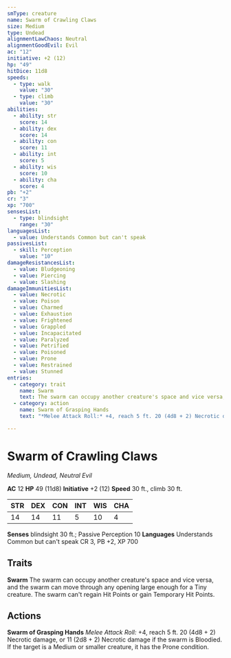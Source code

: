 ```yaml
---
smType: creature
name: Swarm of Crawling Claws
size: Medium
type: Undead
alignmentLawChaos: Neutral
alignmentGoodEvil: Evil
ac: "12"
initiative: +2 (12)
hp: "49"
hitDice: 11d8
speeds:
  - type: walk
    value: "30"
  - type: climb
    value: "30"
abilities:
  - ability: str
    score: 14
  - ability: dex
    score: 14
  - ability: con
    score: 11
  - ability: int
    score: 5
  - ability: wis
    score: 10
  - ability: cha
    score: 4
pb: "+2"
cr: "3"
xp: "700"
sensesList:
  - type: blindsight
    range: "30"
languagesList:
  - value: Understands Common but can't speak
passivesList:
  - skill: Perception
    value: "10"
damageResistancesList:
  - value: Bludgeoning
  - value: Piercing
  - value: Slashing
damageImmunitiesList:
  - value: Necrotic
  - value: Poison
  - value: Charmed
  - value: Exhaustion
  - value: Frightened
  - value: Grappled
  - value: Incapacitated
  - value: Paralyzed
  - value: Petrified
  - value: Poisoned
  - value: Prone
  - value: Restrained
  - value: Stunned
entries:
  - category: trait
    name: Swarm
    text: The swarm can occupy another creature's space and vice versa, and the swarm can move through any opening large enough for a Tiny creature. The swarm can't regain Hit Points or gain Temporary Hit Points.
  - category: action
    name: Swarm of Grasping Hands
    text: "*Melee Attack Roll:* +4, reach 5 ft. 20 (4d8 + 2) Necrotic damage, or 11 (2d8 + 2) Necrotic damage if the swarm is Bloodied. If the target is a Medium or smaller creature, it has the Prone condition."

---
```


# Swarm of Crawling Claws
*Medium, Undead, Neutral Evil*

**AC** 12
**HP** 49 (11d8)
**Initiative** +2 (12)
**Speed** 30 ft., climb 30 ft.

| STR | DEX | CON | INT | WIS | CHA |
| --- | --- | --- | --- | --- | --- |
| 14 | 14 | 11 | 5 | 10 | 4 |

**Senses** blindsight 30 ft.; Passive Perception 10
**Languages** Understands Common but can't speak
CR 3, PB +2, XP 700

## Traits

**Swarm**
The swarm can occupy another creature's space and vice versa, and the swarm can move through any opening large enough for a Tiny creature. The swarm can't regain Hit Points or gain Temporary Hit Points.

## Actions

**Swarm of Grasping Hands**
*Melee Attack Roll:* +4, reach 5 ft. 20 (4d8 + 2) Necrotic damage, or 11 (2d8 + 2) Necrotic damage if the swarm is Bloodied. If the target is a Medium or smaller creature, it has the Prone condition.
